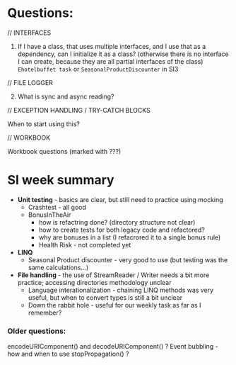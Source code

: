 # Questions:  


// INTERFACES

1. If I have a class, that uses multiple interfaces, and I use that as a dependency, can I initialize it as a class?
    (otherwise there is no interface I can create, because they are all partial interfaces of the class)
    `Ehotelbuffet task` or `SeasonalProductDiscounter` in SI3


// FILE LOGGER

2. What is sync and async reading?


// EXCEPTION HANDLING / TRY-CATCH BLOCKS

When to start using this?


// WORKBOOK

Workbook questions (marked with ???)

# SI week summary

- **Unit testing** - basics are clear, but still need to practice using mocking
    - Crashtest - all good
    - BonusInTheAir 
        - how is refactring done? (directory structure not clear)
        - how to create tests for both legacy code and refactored?
        - why are bonuses in a list (I refacrored it to a single bonus rule)
        - Health Risk - not completed yet
- **LINQ**
    - Seasonal Product discounter - very good to use (but testing was the same calculations...)
- **File handling** - the use of StreamReader / Writer needs a bit more practice; accessing directories methodology unclear
    - Language interationalization - chaining LINQ methods was very useful, but when to convert types is still a bit unclear
    - Down the rabbit hole - useful for our weekly task as far as I remember?

### Older questions:

encodeURIComponent() and decodeURIComponent() ?
Event bubbling - how and when to use stopPropagation() ?